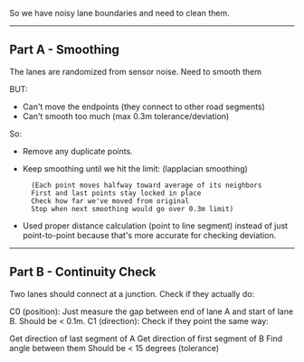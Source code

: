 So we have noisy lane boundaries and need to clean them.

---

## Part A - Smoothing
The lanes are randomized from sensor noise. Need to smooth them 

BUT:
- Can't move the endpoints (they connect to other road segments)
- Can't smooth too much (max 0.3m tolerance/deviation)

So:
- Remove any duplicate points.
- Keep smoothing until we hit the limit: (lapplacian smoothing)

        (Each point moves halfway toward average of its neighbors
        First and last points stay locked in place
        Check how far we've moved from original
        Stop when next smoothing would go over 0.3m limit)


- Used proper distance calculation (point to line segment) instead of just point-to-point because that's more accurate for checking deviation.

---

## Part B - Continuity Check
Two lanes should connect at a junction. Check if they actually do:

C0 (position): Just measure the gap between end of lane A and start of lane B. Should be < 0.1m.
C1 (direction): Check if they point the same way:

Get direction of last segment of A
Get direction of first segment of B
Find angle between them
Should be < 15 degrees (tolerance)
